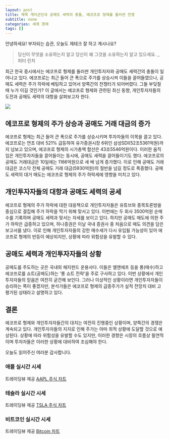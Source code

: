 ```yaml
---
layout: post
title: 제목 개미군단과 공매도 세력의 충돌, 에코프로 형제를 둘러싼 전쟁
subtitle: none
categories: 세계 경제
tags: []
---
```


안녕하세요! 부자되는 습관, 오늘도 제테크 잘 하고 계시나요?

> 당신이 무엇을 소유하는지 알고 당신이 왜 그것을 소유하는지 알고 있으세요. _ 피터 린치



최근 한국 증시에서는 에코프로 형제를 둘러싼 개인투자자와 공매도 세력간의 충돌이 일어나고 있다. 에코프로는 최근 들어 큰 폭으로 주가를 상승시켜 이들을 끌어들였으나, 공매도 세력은 주가 하락에 베팅하고 있어서 양쪽간의 전쟁터가 되어버렸다. 그들 부딪칠 때 누가 이길 것인가? 이 글에서는 에코프로 형제와 관련된 최신 동향, 개인투자자들의 도전과 공매도 세력의 대항을 살펴보고자 한다.



![](https://source.unsplash.com/800x450/?luxury)

##  에코프로 형제의 주가 상승과 공매도 거래 대금의 증가
에코프로 형제는 최근 들어 큰 폭으로 주가를 상승시키며 투자자들의 이목을 끌고 있다. 에코프로는 연초 대비 521% 급등하여 유가증권시장 6위인 삼성SDI(52조5361억원)까지 넘보고 있으며, 에코프로 형제의 시가총액 합산은 43조5546억원이다. 이러한 움직임은 개인투자자들을 끌어들이는 동시에, 공매도 세력을 끌어들이기도 했다. 
에코프로의 공매도 거래대금은 10일에는 1166억원으로 세 배 넘게 증가했다. 이로 인해 공매도 거래대금은 코스닥 전체 공매도 거래 대금(5930억원)의 절반을 넘길 정도로 폭증했다. 공매도 세력의 대거 매도는 에코프로 형제의 주가 하락세에 영향을 미치고 있다.

## 개인투자자들의 대항과 공매도 세력의 공세
에코프로 형제의 주가 하락에 대한 대응책으로 개인투자자들은 유튜브와 종목토론방을 중심으로 결집해 주가 하락을 막기 위해 맞서고 있다. 이번에는 두 회사 3500억원 순매수를 기록하며 공매도 세력과 맞서는 자세를 보이고 있다. 
하지만 공매도 매도에 의한 주가 하락은 급증하고 있으며, 하나증권은 이날 국내 증권사 중 처음으로 매도 의견을 담은 보고서를 냈다. 이로 인해 개인투자자들의 강한 매수세가 다시 유입될 가능성이 있어 에코프로 형제의 반등이 예상되지만, 상황에 따라 위험성을 유발할 수 있다.

## 공매도 세력과 개인투자자들의 상황
공매도를 주도하는 곳은 국내외 헤지펀드 운용사다. 이들은 엘앤에프 등을 롱(매수)하고 에코프로를 쇼트(공매도)하는 '롱 쇼트 전략'을 주로 구사하고 있다. 이번 상황에서 개인투자자들의 믿음은 여전히 굳건해 보인다. 그러나 이상적인 상황이라면 개인투자자들이 승리하는 쪽이 좋겠지만, 분석가들은 에코프로 형제의 급증주가가 실적 전망치 대비 고평가된 상태라고 설명하고 있다.

## 결론
에코프로 형제와 개인투자자들간의 대치는 여전히 진행중인 상황이며, 양쪽간의 경쟁은 계속되고 있다. 개인투자자들의 지지로 인해 주가는 아마 최적 상황에 도달할 것으로 예상된다. 상황에 따라 위험성을 유발할 수도 있지만, 이러한 경향은 시장의 흐름상 필연적이며 투자자들은 이러한 상황에 대비하여 조심해야 한다.

오늘도 읽어주신 여러분 감사합니다.

### 애플 실시간 시세


<!-- TradingView Widget BEGIN -->
<div class="tradingview-widget-container">
  <div id="tradingview_6a264"></div>
  <div class="tradingview-widget-copyright">트레이딩뷰 제공 <a href="https://kr.tradingview.com/symbols/NASDAQ-AAPL/" rel="noopener" target="_blank"><span class="blue-text">AAPL 주식 차트</span></a></div>
  <script type="text/javascript" src="https://s3.tradingview.com/tv.js"></script>
  <script type="text/javascript">
  new TradingView.widget(
  {
  "autosize": true,
  "symbol": "NASDAQ:AAPL",
  "interval": "D",
  "timezone": "Asia/Seoul",
  "theme": "light",
  "style": "1",
  "locale": "kr",
  "toolbar_bg": "#f1f3f6",
  "enable_publishing": false,
  "hide_top_toolbar": true,
  "hide_legend": true,
  "save_image": false,
  "container_id": "tradingview_6a264"
}
  );
  </script>
</div>
<!-- TradingView Widget END -->


### 테슬라 실시간 시세


<!-- TradingView Widget BEGIN -->
<div class="tradingview-widget-container">
  <div id="tradingview_39d77"></div>
  <div class="tradingview-widget-copyright">트레이딩뷰 제공 <a href="https://kr.tradingview.com/symbols/NASDAQ-TSLA/" rel="noopener" target="_blank"><span class="blue-text">TSLA 주식 차트</span></a></div>
  <script type="text/javascript" src="https://s3.tradingview.com/tv.js"></script>
  <script type="text/javascript">
  new TradingView.widget(
  {
  "autosize": true,
  "symbol": "NASDAQ:TSLA",
  "interval": "D",
  "timezone": "Asia/Seoul",
  "theme": "light",
  "style": "1",
  "locale": "kr",
  "toolbar_bg": "#f1f3f6",
  "enable_publishing": false,
  "hide_top_toolbar": true,
  "hide_legend": true,
  "save_image": false,
  "container_id": "tradingview_39d77"
}
  );
  </script>
</div>
<!-- TradingView Widget END -->


### 비트코인 실시간 시세


<!-- TradingView Widget BEGIN -->
<div class="tradingview-widget-container">
  <div id="tradingview_3f91e"></div>
  <div class="tradingview-widget-copyright">트레이딩뷰 제공 <a href="https://kr.tradingview.com/symbols/BTCUSD/?exchange=BITSTAMP" rel="noopener" target="_blank"><span class="blue-text">Bitcoin 차트</span></a></div>
  <script type="text/javascript" src="https://s3.tradingview.com/tv.js"></script>
  <script type="text/javascript">
  new TradingView.widget(
  {
  "autosize": true,
  "symbol": "BITSTAMP:BTCUSD",
  "interval": "D",
  "timezone": "Asia/Seoul",
  "theme": "light",
  "style": "1",
  "locale": "kr",
  "toolbar_bg": "#f1f3f6",
  "enable_publishing": false,
  "hide_top_toolbar": true,
  "hide_legend": true,
  "save_image": false,
  "container_id": "tradingview_3f91e"
}
  );
  </script>
</div>
<!-- TradingView Widget END -->

